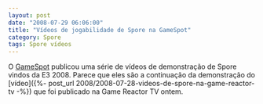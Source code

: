```yaml
---
layout: post
date: "2008-07-29 06:06:00"
title: "Vídeos de jogabilidade de Spore na GameSpot"
category: Spore
tags: Spore vídeos
---
```


O [GameSpot](http://www.gamespot.com/pc/strategy/spore/media.html?om_act=convert&om_clk=tabs&tag=tabs;videos) publicou uma série de vídeos de demonstração de Spore vindos da E3 2008. Parece que eles são a continuação da demonstração do [vídeo]({%- post_url 2008/2008-07-28-videos-de-spore-na-game-reactor-tv -%}) que foi publicado na Game Reactor TV ontem.